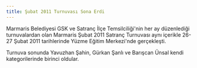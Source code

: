 ```yaml
---
title: Şubat 2011 Turnuvası Sona Erdi
---
```


Marmaris Belediyesi GSK ve Satranç İlçe Temsilciliği'nin her ay düzenlediği turnuvalardan olan Marmaris Şubat 2011 Satranç Turnuvası aynı içerikle 26-27 Şubat 2011 tarihlerinde Yüzme Eğitim Merkezi'nde gerçekleşti.

Turnuva sonunda Yavuzhan Şahin, Gürkan Şanlı ve Barışcan Ünsal kendi kategorilerinde birinci oldular.
